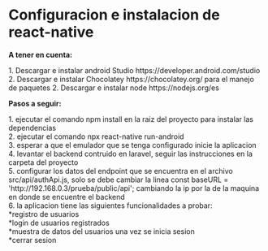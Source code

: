 <h1>Configuracion e instalacion de react-native</h1>

<strong>A tener en cuenta:</strong>
<p>
1. Descargar e instalar android Studio https://developer.android.com/studio
2. Descargar e instalar Chocolatey https://chocolatey.org/ para el manejo de paquetes
2. Descargar e instalar node https://nodejs.org/es
</p>

<strong>Pasos a seguir:</strong>
<p>
1. ejecutar el comando npm install en la raiz del proyecto para instalar las dependencias </br>
2. ejecutar el comando npx react-native run-android </br>
3. esperar a que el emulador que se tenga configurado inicie la aplicacion</br>
4. levantar el backend contruido en laravel, seguir las instrucciones en la carpeta del proyecto</br>
5. configurar los datos del endpoint que se encuentra en el archivo src/api/authApi.js, solo se debe cambiar la linea 
const baseURL = 'http://192.168.0.3/prueba/public/api'; cambiando la ip por la de la maquina en donde se encuentre el backend</br>
6. la aplicacion tiene las siguientes funcionalidades a probar:</br>
    *registro de usuarios</br>
    *login de usuarios registrados</br>
    *muestra de datos del usuarios una vez se inicia sesion</br>
    *cerrar sesion
</p>